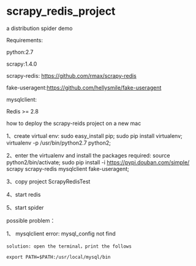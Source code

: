 # scrapy_redis_project
a distribution spider demo

Requirements:

python:2.7
  
scrapy:1.4.0  

scrapy-redis: https://github.com/rmax/scrapy-redis  

fake-useragent:https://github.com/hellysmile/fake-useragent   

mysqlclient:  

Redis >= 2.8  




how to deploy the scrapy-reids project on a new mac 

1、create virtual env:
  sudo easy_install pip; 
  sudo pip install virtualenv; 
  virtualenv -p /usr/bin/python2.7 python2;

2、enter the virtualenv and install the packages required:
   source python2/bin/activate; 
   sudo pip install -i https://pypi.douban.com/simple/ scrapy scrapy-redis mysqlclient fake-useragent;  

3、copy project
   ScrapyRedisTest

4、start redis
    
5、start spider
  

possible problem：

1、 mysqlclient error: mysql_config not find
   
    solution: open the terminal，print the follows
    
    export PATH=$PATH:/usr/local/mysql/bin    

